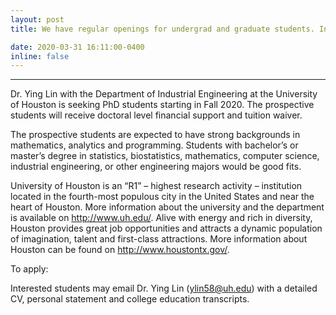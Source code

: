 ```yaml
---
layout: post
title: We have regular openings for undergrad and graduate students. Interested candidates are welcome to contact Dr.Lin with your CV and transcripts.

date: 2020-03-31 16:11:00-0400
inline: false
---
```


***

Dr. Ying Lin with the Department of Industrial Engineering at the University of Houston is seeking PhD students starting in Fall 2020. The prospective students will receive doctoral level financial support and tuition waiver. 


The prospective students are expected to have strong backgrounds in mathematics, analytics and programming. Students with bachelor’s or master’s degree in statistics, biostatistics, mathematics, computer science, industrial engineering, or other engineering majors would be good fits.
  
University of Houston is an “R1” – highest research activity – institution located in the fourth-most populous city in the United States and near the heart of Houston. More information about the university and the department is available on http://www.uh.edu/. Alive with energy and rich in diversity, Houston provides great job opportunities and attracts a dynamic population of imagination, talent and first-class attractions. More information about Houston can be found on http://www.houstontx.gov/. 


To apply:

Interested students may email Dr. Ying Lin (ylin58@uh.edu) with a detailed CV, personal statement and college education transcripts. 
